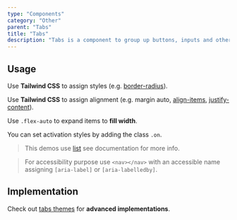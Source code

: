 ```yaml
---
type: "Components"
category: "Other"
parent: "Tabs"
title: "Tabs"
description: "Tabs is a component to group up buttons, inputs and other content."
---
```


## Usage

Use **Tailwind CSS** to assign styles (e.g. [border-radius](https://tailwindcss.com/docs/border-radius)).

Use **Tailwind CSS** to assign alignment (e.g. margin auto, [align-items](https://tailwindcss.com/docs/align-items), [justify-content](https://tailwindcss.com/docs/justify-content)).

Use `.flex-auto` to expand items to **fill width**.

You can set activation styles by adding the class `.on`.

> This demos use [list](/xtendui/components/list) see documentation for more info.

> For accessibility purpose use `<nav></nav>` with an accessible name assigning `[aria-label]` or `[aria-labelledby]`.

<demo>
  <demoinline src="demos/components/tabs/usage">
  </demoinline>
</demo>

## Implementation

Check out [tabs themes](/xtendui/themes/tabs) for **advanced implementations**.

<demo>
  <div class="docs_demo_item" data-iframe="xtendui/demos/themes/implementation/tabs-implementation-v1">
  </div>
  <div class="docs_demo_item" data-iframe="xtendui/demos/themes/implementation/tabs-implementation-v2">
  </div>
  <div class="docs_demo_item" data-iframe="xtendui/demos/themes/implementation/tabs-implementation-v3">
  </div>
</demo>
